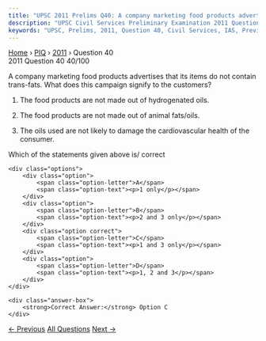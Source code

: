 ```yaml
---
title: "UPSC 2011 Prelims Q40: A company marketing food products advertises that its items..."
description: "UPSC Civil Services Preliminary Examination 2011 Question 40 with options and answer"
keywords: "UPSC, Prelims, 2011, Question 40, Civil Services, IAS, Previous Year Questions"
---
```


<nav class="breadcrumb">
    <a href="../../">Home</a>
    <span>›</span>
    <a href="../">PIQ</a>
    <span>›</span>
    <a href="./">2011</a>
    <span>›</span>
    <span>Question 40</span>
</nav>

<div class="question-header">
    <div class="question-meta">
        <span class="year-badge">2011</span>
        <span class="question-number">Question 40</span>
        <span class="progress">40/100</span>
    </div>
    <div class="progress-bar">
        <div class="progress-fill" style="width: 40.0%"></div>
    </div>
</div>

<div class="question-content">
    <div class="question-text">
        <p>A company marketing food products advertises that its items do not contain trans-fats. What does this campaign signify to the customers?</p>
<ol>
<li>
<p>The food products are not made out of hydrogenated oils.</p>
</li>
<li>
<p>The food products are not made out of animal fats/oils.</p>
</li>
<li>
<p>The oils used are not likely to damage the cardiovascular health of the consumer.</p>
</li>
</ol>
<p>Which of the statements given above is/ correct</p>
    </div>
    
    <div class="options">
        <div class="option">
            <span class="option-letter">A</span>
            <span class="option-text"><p>1 only</p></span>
        </div>
        <div class="option">
            <span class="option-letter">B</span>
            <span class="option-text"><p>2 and 3 only</p></span>
        </div>
        <div class="option correct">
            <span class="option-letter">C</span>
            <span class="option-text"><p>1 and 3 only</p></span>
        </div>
        <div class="option">
            <span class="option-letter">D</span>
            <span class="option-text"><p>1, 2 and 3</p></span>
        </div>
    </div>

    <div class="answer-box">
        <strong>Correct Answer:</strong> Option C
    </div>
</div>

<div class="question-nav">
    <a href="../q039-southeast-asia-has-captivates-the-attention-of-glo/" class="nav-btn prev">← Previous</a>
    <a href="../" class="nav-btn center">All Questions</a>
    <a href="../q041-among-the-following-which-are-eligible-to-benefit/" class="nav-btn next">Next →</a>
</div>
